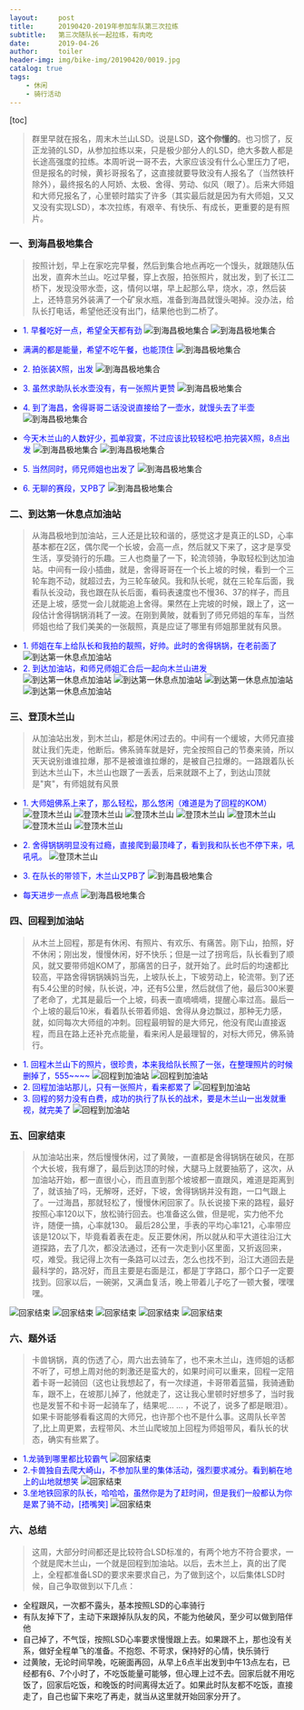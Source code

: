 ```yaml
---
layout:     post
title:      20190420-2019年参加车队第三次拉练
subtitle:   第三次随队长一起拉练，有肉吃
date:       2019-04-26
author:     toiler
header-img: img/bike-img/20190420/0019.jpg
catalog: true
tags:
    - 休闲
    - 骑行活动
---
```

[toc]
> 群里早就在报名，周末木兰山LSD。说是LSD，**这个你懂的**。也习惯了，反正龙骑的LSD，从参加拉练以来，只是极少部分人的LSD，绝大多数人都是长途高强度的拉练。本周听说一哥不去，大家应该没有什么心里压力了吧，但是报名的时候，黄衫哥报名了，这直接就要导致没有人报名了（当然铁杆除外），最终报名的人阿娇、太极、舍得、劳动、似风（眼了）。后来大师姐和大师兄报名了，心里顿时踏实了许多（其实最后就是因为有大师姐，又又又没有实现LSD），本次拉练，有艰辛、有快乐、有成长，更重要的是有照片。

### 一、到海昌极地集合
> 按照计划，早上在家吃完早餐，然后到集合地点再吃一个馒头，就跟随队伍出发，直奔木兰山。吃过早餐，穿上衣服，拍张照片，就出发，到了长江二桥下，发现没带水壶，这，情何以堪，早上起那么早，烧水，凉，然后装上，还特意另外装满了一个矿泉水瓶，准备到海昌就馒头喝掉。没办法，给队长打电话，希望他还没有出门，结果他也到二桥了。

- <font color='#0000FF'>1. 早餐吃好一点，希望全天都有劲</font>
![到海昌极地集合](https://laodongrenmin.github.io/img/ap-img/20190420/0000.jpg)
![到海昌极地集合](https://laodongrenmin.github.io/img/ap-img/20190420/0001.jpg)
- <font color='#0000FF'>满满的都是能量，希望不吃午餐，也能顶住</font>
![到海昌极地集合](https://laodongrenmin.github.io/img/ap-img/20190420/0002.jpg)
- <font color='#0000FF'>2. 拍张装X照，出发</font>
![到海昌极地集合](https://laodongrenmin.github.io/img/ap-img/20190420/0003.jpg)
- <font color='#0000FF'>3. 虽然求助队长水壶没有，有一张照片更赞</font>
![到海昌极地集合](https://laodongrenmin.github.io/img/ap-img/20190420/0027.jpg)
- <font color='#0000FF'>4. 到了海昌，舍得哥哥二话没说直接给了一壶水，就馒头去了半壶</font>
![到海昌极地集合](https://laodongrenmin.github.io/img/ap-img/20190420/0026.jpg)
- <font color='#0000FF'>今天木兰山的人数好少，孤单寂寞，不过应该比较轻松吧.拍完装X照，8点出发</font>
![到海昌极地集合](https://laodongrenmin.github.io/img/ap-img/20190420/0004.jpg)
![到海昌极地集合](https://laodongrenmin.github.io/img/ap-img/20190420/0005.jpg)
- <font color='#0000FF'>5. 当然同时，师兄师姐也出发了</font>
![到海昌极地集合](https://laodongrenmin.github.io/img/ap-img/20190420/0028.jpg)

- <font color='#0000FF'>6. 无聊的赛段，又PB了</font>
![到海昌极地集合](https://laodongrenmin.github.io/img/ap-img/20190420/0037.jpg)

### 二、到达第一休息点加油站
> 从海昌极地到加油站，三人还是比较和谐的，感觉这才是真正的LSD，心率基本都在2区，偶尔爬一个长坡，会高一点，然后就又下来了，这才是享受生活，享受骑行的乐趣。三人也商量了一下，轮流领骑，争取轻松到达加油站。中间有一段小插曲，就是，舍得哥哥在一个长上坡的时候，看到一个三轮车跑不动，就超过去，为三轮车破风。我和队长呢，就在三轮车后面，我看队长没动，我也跟在队长后面，看码表速度也不慢36、37的样子，而且还是上坡，感觉一会儿就能追上舍得。果然在上完坡的时候，跟上了，这一段估计舍得锅锅消耗了一波。在刚到黄陂，就看到了师兄师姐的车车，当然师姐也给了我们美美的一张靓照，真是应证了哪里有师姐那里就有风景。

- <font color='#0000FF'>1. 师姐在车上给队长和我拍的靓照，好帅。此时的舍得锅锅，在老前面了</font>
![到达第一休息点加油站](https://laodongrenmin.github.io/img/ap-img/20190420/0025.jpg)
- <font color='#0000FF'>2. 到达加油站，和师兄师姐汇合后一起向木兰山进发</font>
![到达第一休息点加油站](https://laodongrenmin.github.io/img/ap-img/20190420/0006.jpg)
![到达第一休息点加油站](https://laodongrenmin.github.io/img/ap-img/20190420/0007.jpg)
![到达第一休息点加油站](https://laodongrenmin.github.io/img/ap-img/20190420/0019.jpg)
![到达第一休息点加油站](https://laodongrenmin.github.io/img/ap-img/20190420/0016.jpg)

### 三、登顶木兰山
> 从加油站出发，到木兰山，都是休闲过去的。中间有一个缓坡，大师兄直接就让我们先走，他断后。佛系骑车就是好，完全按照自己的节奏来骑，所以天天说别谁谁拉爆，那不是被谁谁拉爆的，是被自己拉爆的。一路跟着队长到达木兰山下，木兰山也跟了一丢丢，后来就跟不上了，到达山顶就是"爽"，有师姐就有风景

- <font color='#0000FF'>1. 大师姐佛系上来了，那么轻松，那么悠闲（难道是为了回程的KOM）</font>
![登顶木兰山](https://laodongrenmin.github.io/img/ap-img/20190420/0033.jpg)
![登顶木兰山](https://laodongrenmin.github.io/img/ap-img/20190420/0034.jpg)
![登顶木兰山](https://laodongrenmin.github.io/img/ap-img/20190420/0008.jpg)
![登顶木兰山](https://laodongrenmin.github.io/img/ap-img/20190420/0029.jpg)
![登顶木兰山](https://laodongrenmin.github.io/img/ap-img/20190420/0031.jpg)
![登顶木兰山](https://laodongrenmin.github.io/img/ap-img/20190420/0032.jpg)
![登顶木兰山](https://laodongrenmin.github.io/img/ap-img/20190420/0030.jpg)
- <font color='#0000FF'>2. 舍得锅锅明显没有过瘾，直接爬到最顶峰了，看到我和队长也不停下来，吼吼吼。</font>
![登顶木兰山](https://laodongrenmin.github.io/img/ap-img/20190420/0024.jpg)

- <font color='#0000FF'>3. 在队长的带领下，木兰山又PB了</font>
![到海昌极地集合](https://laodongrenmin.github.io/img/ap-img/20190420/0038.jpg)
- <font color='#0000FF'>每天进步一点点</font>
![到海昌极地集合](https://laodongrenmin.github.io/img/ap-img/20190420/0039.jpg)

### 四、回程到加油站
> 从木兰上回程，那是有休闲、有照片、有欢乐、有痛苦。刚下山，拍照，好不休闲；刚出发，慢慢休闲，好不快乐；但是一过了拐弯后，队长看到了顺风，就又要带师姐KOM了，那痛苦的日子，就开始了。此时后的均速都比较高，平路舍得锅锅姨妈当先，上坡队长上，下坡劳动上，轮流带。到了还有5.4公里的时候，队长说，冲，还有5公里，然后就信了他，最后300米要了老命了，尤其是最后一个上坡，码表一直嘀嘀嘀，提醒心率过高。最后一个上坡的最后10米，看着队长带着师姐、舍得从身边飘过，那种无力感，就，如同每次大师组的冲刺。回程最明智的是大师兄，他没有爬山直接返程，而且在路上还补充点能量，看来闲人是最理智的，对标大师兄，佛系骑行。 

- <font color='#0000FF'>1. 回程木兰山下的照片，很珍贵，本来我给队长照了一张，在整理照片的时候删掉了，555~~~~</font>
![回程到加油站](https://laodongrenmin.github.io/img/ap-img/20190420/0018.jpg)
![回程到加油站](https://laodongrenmin.github.io/img/ap-img/20190420/0035.jpg)
- <font color='#0000FF'>2. 回程加油站那儿，只有一张照片，看来都累了</font>
![回程到加油站](https://laodongrenmin.github.io/img/ap-img/20190420/0009.jpg)
- <font color='#0000FF'>3. 回程的努力没有白费，成功的执行了队长的战术，要是木兰山一出发就重视，就完美了</font>
![回程到加油站](https://laodongrenmin.github.io/img/ap-img/20190420/0020.jpg)

### 五、回家结束
> 从加油站出来，然后慢慢休闲，过了黄陂，一直都是舍得锅锅在破风，在那个大长坡，我有爆了，最后到达顶的时候，大腿马上就要抽筋了，这次，从加油站开始，都一直很小心，而且直到那个坡坡都一直跟风，难道是距离到了，就该抽了吗，无解呀，还好，下坡，舍得锅锅并没有跑，一口气跟上了。一过海昌，那就轻松了，慢慢休闲回家了。队长说接下来的路程，最好按照心率120以下，放松骑行回去。也准备这么做，但是呢，实力他不允许，随便一搞，心率就130。 最后28公里，手表的平均心率121，心率带应该是120以下，毕竟看着表在走。反正要休闲，所以就从和平大道往沿江大道探路，去了几次，都没法通过，还有一次走到小区里面，又折返回来，哎，难受。我记得上次有一条路可以过去，怎么也找不到，沿江大道回去是最科学的，路况好，而且主要是右面是江，都是丁字路口，那个口子一定要找到。回家以后，一碗粥，又满血复活，晚上带着儿子吃了一顿大餐，嘿嘿嘿。

![回家结束](https://laodongrenmin.github.io/img/ap-img/20190420/0010.jpg)
![回家结束](https://laodongrenmin.github.io/img/ap-img/20190420/0011.jpg)
![回家结束](https://laodongrenmin.github.io/img/ap-img/20190420/0012.jpg)
![回家结束](https://laodongrenmin.github.io/img/ap-img/20190420/0013.jpg)
![回家结束](https://laodongrenmin.github.io/img/ap-img/20190420/0014.jpg)

### 六、题外话
> 卡兽锅锅，真的伤透了心，周六出去骑车了，也不来木兰山，连师姐的话都不听了，可想上周对他的刺激还是蛮大的，如果时间可以重来，回程一定陪着卡哥一起骑回（这也让我想起了，有一次绿道，卡哥带着蓝猫，我骑通勤车，跟不上，在坡那儿掉了，他就走了，这让我心里顿时好想多了，当时我也是发誓不和卡哥一起骑车了，结果呢... ... ，不说了，说多了都是眼泪）。如果卡哥能够看看这周的大师兄，也许那个也不是什么事。这周队长辛苦了,比上周更累，去程带风、木兰山爬坡加上回程为师姐带风，看队长的状态，确实有些累了。

- <font color='#0000FF'>1.龙骑到哪里都比较霸气</font>
![回家结束](https://laodongrenmin.github.io/img/ap-img/20190420/0021.jpg)
- <font color='#0000FF'>2.卡兽独自去爬大崎山，不参加队里的集体活动，强烈要求减分。看到躺在地上的山地就想笑</font>
![回家结束](https://laodongrenmin.github.io/img/ap-img/20190420/0022.jpg)
- <font color='#0000FF'>3.坐地铁回家的队长，哈哈哈，虽然你是为了赶时间，但是我们一般都认为你是累了骑不动，[捂嘴笑]</font>
![回家结束](https://laodongrenmin.github.io/img/ap-img/20190420/0017.jpg)

### 六、总结
> 这周，大部分时间都还是比较符合LSD标准的，有两个地方不符合要求，一个就是爬木兰山，一个就是回程到加油站。以后，去木兰上，真的出了爬上，全程都准备LSD的要求来要求自己，为了做到这个，以后集体LSD时候，自己争取做到以下几点：

- 全程跟风，一次都不露头，基本按照LSD的心率骑行
- 有队友掉下了，主动下来跟掉队队友的风，不能为他破风，至少可以做到陪伴他
- 自己掉了，不气馁，按照LSD心率要求慢慢跟上去。如果跟不上，那也没有关系，做好全程单飞的准备。不抱怨、不苛求，保持好的心情，快乐骑行
- 过黄陂，无论时间早晚，吃碗面再回，从早上6点半出发到中午13点左右，已经都有6、7个小时了，不吃饭能量可能够，但心理上过不去。回家后就不用吃饭了，回家后吃饭，和晚饭的时间离得太近了。如果此时队友都不吃饭，直接走了，自己也留下来吃了再走，就当从这里就开始回家分开了。
